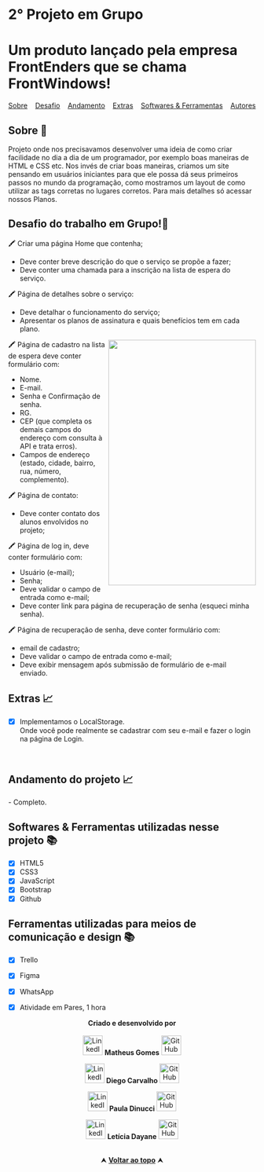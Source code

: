  # 2° Projeto em Grupo
# Um produto lançado pela empresa FrontEnders que se chama FrontWindows!

<div id="inicio" align=center>
  <a href="#sobre">Sobre</a>&nbsp;&nbsp;&nbsp;
  <a href="#desafio">Desafio</a>&nbsp;&nbsp;&nbsp;
  <a href="#andamento">Andamento</a>&nbsp;&nbsp;&nbsp;
  <a href="#extras">Extras</a>&nbsp;&nbsp;&nbsp;
  <a href="#linguagens">Softwares & Ferramentas</a>&nbsp;&nbsp;&nbsp;
  <a href="#autor">Autores<a>
</div>

<h2 id="sobre">Sobre 🔎</h2>
  <p>Projeto onde nos precisavamos desenvolver uma ideia de como criar facilidade no dia a dia de um programador, por exemplo boas maneiras de HTML e CSS
   etc. Nos invés de criar boas maneiras, criamos um site pensando em usuários iniciantes para que ele possa dá seus primeiros passos no mundo da programação,
   como mostramos um layout de como utilizar as tags corretas no lugares corretos. Para mais detalhes só acessar nossos Planos. </p>


<h2 id="desafio">Desafio do trabalho em Grupo!🔎</h2>

🖍 Criar uma página Home que contenha;
- Deve conter breve descrição do que o
serviço se propõe a fazer;
- Deve conter uma chamada para a
inscrição na lista de espera do serviço.<br>

🖍 Página de detalhes sobre o serviço:
- Deve detalhar o funcionamento do
serviço;
- Apresentar os planos de assinatura e
quais benefícios tem em cada plano.<br>
<img width="300px" height="500px" align="right" src="https://i.pinimg.com/736x/04/01/7e/04017ee1ee1301e183d65021f45d81a2.jpg">

🖍 Página de cadastro na lista de espera deve conter formulário com:
- Nome.
- E-mail.
- Senha e Confirmação de senha.
- RG.
- CEP (que completa os demais campos do endereço com consulta à 
API e trata erros).
- Campos de endereço (estado, cidade, bairro, rua, número, complemento).


🖍 Página de contato:
- Deve conter contato dos alunos
envolvidos no projeto;

🖍 Página de log in, deve conter formulário com:
- Usuário (e-mail);
- Senha;
- Deve validar o campo de entrada como
e-mail;
- Deve conter link para página de recuperação de
senha (esqueci minha senha).

🖍 Página de recuperação de senha, deve conter formulário com:
- email de cadastro;
- Deve validar o campo de entrada como
e-mail;
- Deve exibir mensagem após submissão de
formulário de e-mail enviado.

<h2 id="extras">Extras 📈</h2>

  - [x] Implementamos o LocalStorage. <br>Onde você pode realmente se cadastrar com seu e-mail e fazer o login na página de Login.
<br>

<h2 id="andamento">Andamento do projeto 📈</h2>
- Completo.
<br>

<h2 id="linguagens">Softwares & Ferramentas utilizadas nesse projeto 📚</h2>

  - [x] HTML5
  - [x] CSS3
  - [x] JavaScript
  - [x] Bootstrap
  - [x] Github
    
  <h2 id="linguagens">Ferramentas utilizadas para meios de comunicação e design 📚</h2>
    
  - [x] Trello
  - [x] Figma
  - [x] WhatsApp
  - [x] Atividade em Pares, 1 hora


<div id="autor" align="center">
  
  **Criado e desenvolvido por**<br><br>
 <a href="https://www.linkedin.com/in/matheus-gomes-780339211/" target="_blank"><img src="https://cdn-icons-png.flaticon.com/512/145/145807.png" height="40em" title="LinkedIn de Matheus Gomes"></a> **Matheus Gomes**  <a href="https://github.com/MatheusPCRJ" target="_blank"><img src="https://cdn-icons-png.flaticon.com/512/733/733553.png" height="40em" title="GitHub de MatheusPCRJ"></a> <br>
 
 <a href="https://www.linkedin.com/in/diego-carvalho-feitosa-4b3940252/" target="_blank"><img src="https://cdn-icons-png.flaticon.com/512/145/145807.png" height="40em" title="LinkedIn de Diego Carvalho"></a> **Diego Carvalho**  <a href="https://github.com/1DiegoDev" target="_blank"><img src="https://cdn-icons-png.flaticon.com/512/733/733553.png" height="40em" title="GitHub de 1DiegoDev"></a> <br>
 
 <a href="https://www.linkedin.com/in/pauladinucci/" target="_blank"><img src="https://cdn-icons-png.flaticon.com/512/145/145807.png" height="40em" title="LinkedIn de Paula Dinucci"></a> **Paula Dinucci**  <a href="https://github.com/pauladinucci" target="_blank"><img src="https://cdn-icons-png.flaticon.com/512/733/733553.png" height="40em" title="GitHub de pauladinucci"></a> <br>
 
 <a href="https://www.linkedin.com/in/letdayy/" target="_blank"><img src="https://cdn-icons-png.flaticon.com/512/145/145807.png" height="40em" title="LinkedIn de Letícia Dayane"></a> **Letícia Dayane**  <a href="https://github.com/letdayy" target="_blank"><img src="https://cdn-icons-png.flaticon.com/512/733/733553.png" height="40em" title="GitHub de letdayy"></a> <br>
 
 
<br>

<div align="center">
  &#11165;&nbsp;<a href="#inicio"><strong>Voltar ao topo</strong></a>&nbsp;&#11165;
</div>
